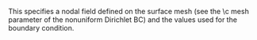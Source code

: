 This specifies a nodal field defined on the surface mesh (see the \c mesh
parameter of the nonuniform Dirichlet BC) and the values used for the boundary
condition.
